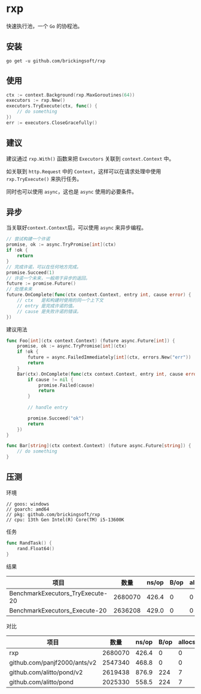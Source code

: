 # rxp
快速执行池，一个 `Go` 的协程池。

## 安装
```shell
go get -u github.com/brickingsoft/rxp
```

## 使用
```go
ctx := context.Background(rxp.MaxGoroutines(64))
executors := rxp.New()
executors.TryExecute(ctx, func() {
	// do something
})
err := executors.CloseGracefully()
```

## 建议
建议通过 `rxp.With()` 函数来把 `Executors` 关联到 `context.Context` 中。

如关联到 `http.Request` 中的 `Context`，这样可以在请求处理中使用 `rxp.TryExecute()` 来执行任务。

同时也可以使用 `async`，这也是 `async` 使用的必要条件。

## 异步
当关联好`context.Context`后，可以使用 `async` 来异步编程。
```go
// 尝试构建一个许诺
promise, ok := async.TryPromise[int](ctx)
if !ok {
    return
}
// 完成许诺，可以在任何地方完成。
promise.Succeed(1)
// 许诺一个未来，一般用于异步的返回。
future := promise.Future()
// 处理未来
future.OnComplete(func(ctx context.Context, entry int, cause error) { 
	// ctx   是和构建时使用的同一个上下文
	// entry 是完成许诺的值。
	// cause 是失败许诺的错误。
})
```
建议用法
```go
func Foo[int](ctx context.Context) (future async.Future[int]) {
	promise, ok := async.TryPromise[int](ctx)
	if !ok {
		future = async.FailedImmediately[int](ctx, errors.New("err"))
		return
	}
	Bar(ctx).OnComplete(func(ctx context.Context, entry int, cause error) {
	    if cause != nil {
			promise.Failed(cause)
			return
		}
		
		// handle entry

		promise.Succeed("ok")
		return
	})
}

func Bar[string](ctx context.Context) (future async.Future[string]) { 
	// do something
}
```
## 压测
环境
```shell
// goos: windows
// goarch: amd64
// pkg: github.com/brickingsoft/rxp
// cpu: 13th Gen Intel(R) Core(TM) i5-13600K
```
任务
```go
func RandTask() {
    rand.Float64()
}
```
结果

| 项目                               | 数量      | ns/op | B/op | allocs/op | failed |
|----------------------------------|---------|-------|------|-----------|--------|
| BenchmarkExecutors_TryExecute-20 | 2680070 | 426.4 | 0    | 0         | 0      |
| BenchmarkExecutors_Execute-20    | 2636208 | 429.0 | 0    | 0         | 0      |

对比

| 项目                           | 数量      | ns/op | B/op | allocs/op |
|------------------------------|---------|-------|------|-----------|
| rxp                          | 2680070 | 426.4 | 0    | 0         |
| github.com/panjf2000/ants/v2 | 2547340 | 468.8 | 0    | 0         |
| github.com/alitto/pond/v2    | 2619438 | 876.9 | 224  | 7         |
| github.com/alitto/pond       | 2025330 | 558.5 | 224  | 7         |
